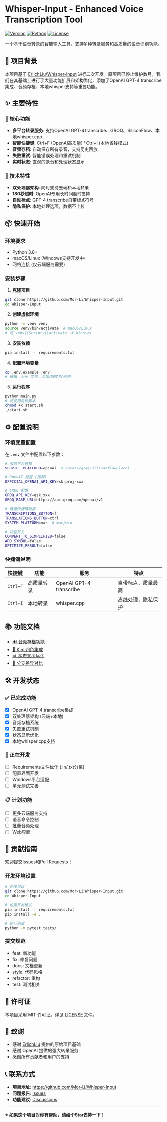 # Whisper-Input - Enhanced Voice Transcription Tool

[![Version](https://img.shields.io/badge/version-2.0.0-blue.svg)](./VERSION)
[![Python](https://img.shields.io/badge/python-3.8+-green.svg)](https://www.python.org/)
[![License](https://img.shields.io/badge/license-MIT-blue.svg)](LICENSE)

一个基于语音转录的智能输入工具，支持多种转录服务和高质量的语音识别功能。

## 🚀 项目背景

本项目基于 [ErlichLiu/Whisper-Input](https://github.com/ErlichLiu/Whisper-Input) 进行二次开发。原项目已停止维护数月，我们在其基础上进行了大量功能扩展和架构优化，添加了OpenAI GPT-4 transcribe集成、音频存档、本地whisper支持等重要功能。

## ✨ 主要特性

### 🎯 核心功能
- **多平台转录服务**: 支持OpenAI GPT-4 transcribe、GROQ、SiliconFlow、本地whisper.cpp
- **智能快捷键**: Ctrl+F (OpenAI高质量) / Ctrl+I (本地省钱模式)
- **音频存档**: 自动保存所有录音，支持历史回放
- **失败重试**: 智能错误处理和重试机制
- **实时状态**: 直观的录音和处理状态显示

### 🔧 技术特性
- **双处理器架构**: 同时支持云端和本地转录
- **180秒超时**: OpenAI专用长时间超时支持
- **自动标点**: GPT-4 transcribe自带标点符号
- **隐私保护**: 本地处理选项，数据不上传

## 📦 快速开始

### 环境要求
- Python 3.8+
- macOS/Linux (Windows支持开发中)
- 网络连接 (仅云端服务需要)

### 安装步骤

1. **克隆项目**
```bash
git clone https://github.com/Mor-Li/Whisper-Input.git
cd Whisper-Input
```

2. **创建虚拟环境**
```bash
python -m venv venv
source venv/bin/activate  # macOS/Linux
# 或 venv\\Scripts\\activate  # Windows
```

3. **安装依赖**
```bash
pip install -r requirements.txt
```

4. **配置环境变量**
```bash
cp .env.example .env
# 编辑 .env 文件，添加你的API密钥
```

5. **运行程序**
```bash
python main.py
# 或使用启动脚本
chmod +x start.sh
./start.sh
```

## ⚙️ 配置说明

### 环境变量配置

在 `.env` 文件中配置以下参数：

```bash
# 服务平台选择
SERVICE_PLATFORM=openai  # openai/groq/siliconflow/local

# OpenAI 配置 (推荐)
OFFICIAL_OPENAI_API_KEY=sk-proj-xxx

# GROQ 配置
GROQ_API_KEY=gsk_xxx
GROQ_BASE_URL=https://api.groq.com/openai/v1

# 键盘快捷键配置
TRANSCRIPTIONS_BUTTON=f
TRANSLATIONS_BUTTON=ctrl
SYSTEM_PLATFORM=mac  # mac/win

# 功能开关
CONVERT_TO_SIMPLIFIED=false
ADD_SYMBOL=false
OPTIMIZE_RESULT=false
```

### 快捷键说明

| 快捷键 | 功能 | 服务 | 特点 |
|--------|------|------|------|
| `Ctrl+F` | 高质量转录 | OpenAI GPT-4 transcribe | 自带标点，质量最高 |
| `Ctrl+I` | 本地转录 | whisper.cpp | 离线处理，隐私保护 |

## 📚 功能文档

- [🔊 音频存档功能](./docs/AUDIO_ARCHIVE_FEATURE.md)
- [🤖 Kimi润色集成](./docs/KIMI_USAGE.md) 
- [📊 状态显示优化](./docs/STATUS_DISPLAY_IMPROVEMENTS.md)
- [🔄 分支差异对比](./docs/BRANCH_DIFFERENCES.md)

## 🛠️ 开发状态

### ✅ 已完成功能
- [x] OpenAI GPT-4 transcribe集成
- [x] 双处理器架构 (云端+本地)
- [x] 音频存档系统
- [x] 失败重试机制
- [x] 状态显示优化
- [x] 本地whisper.cpp支持

### 🚧 正在开发  
- [ ] Requirements文件优化 (.in/.txt分离)
- [ ] 配置界面开发
- [ ] Windows平台适配
- [ ] 单元测试完善

### 📋 计划功能
- [ ] 更多云端服务支持
- [ ] 语音命令控制
- [ ] 批量音频处理
- [ ] Web界面

## 🤝 贡献指南

欢迎提交Issues和Pull Requests！

### 开发环境设置
```bash
# 克隆项目
git clone https://github.com/Mor-Li/Whisper-Input.git
cd Whisper-Input

# 设置开发模式
pip install -r requirements.txt
pip install -e .

# 运行测试
python -m pytest tests/
```

### 提交规范
- feat: 新功能
- fix: 修复问题  
- docs: 文档更新
- style: 代码风格
- refactor: 重构
- test: 测试相关

## 📄 许可证

本项目采用 MIT 许可证。详见 [LICENSE](LICENSE) 文件。

## 🙏 致谢

- 感谢 [ErlichLiu](https://github.com/ErlichLiu) 提供的原始项目基础
- 感谢 OpenAI 提供的强大转录服务
- 感谢所有贡献者和用户的支持

## 📞 联系方式

- **项目地址**: https://github.com/Mor-Li/Whisper-Input  
- **问题报告**: [Issues](https://github.com/Mor-Li/Whisper-Input/issues)
- **功能建议**: [Discussions](https://github.com/Mor-Li/Whisper-Input/discussions)

---

**⭐ 如果这个项目对你有帮助，请给个Star支持一下！**